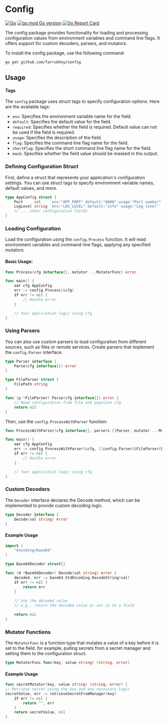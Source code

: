 # Config

[![Go](https://github.com/farrukhny/config/actions/workflows/go.yml/badge.svg?branch=main)](https://github.com/farrukhny/config/actions/workflows/go.yml)
[![go.mod Go version](https://img.shields.io/github/go-mod/go-version/farrukhny/config)](https://github.com/farrukhny/config)
[![Go Report Card](https://goreportcard.com/badge/github.com/farrukhny/config)](https://goreportcard.com/report/github.com/farrukhny/config)

The config package provides functionality for loading and processing configuration values from environment variables and command line flags. It offers support for custom decoders, parsers, and mutators.

To install the config package, use the following command:

```bash
go get github.com/farrukhny/config
```

## Usage

#### Tags

The `config` package uses struct tags to specify configuration options. Here are the available tags:


- `env`: Specifies the environment variable name for the field.
- `default`: Specifies the default value for the field.
- `required`: Specifies whether the field is required. Default value can not be used if the field is required.
- `usage`: Specifies the description of the field.
- `flag`: Specifies the command line flag name for the field.
- `shortFlag`: Specifies the short command line flag name for the field.
- `mask`: Specifies whether the field value should be masked in the output.


### Defining Configuration Struct

First, define a struct that represents your application's configuration settings. You can use struct tags to specify environment variable names, default values, and more.
```go
type AppConfig struct {
    Port     int    `env:"APP_PORT" default:"8080" usage:"Port number"`
    LogLevel string `env:"LOG_LEVEL" default:"info" usage:"Log level"`
    // ... other configuration fields
}
```

### Loading Configuration

Load the configuration using the `config.Process` function. It will read environment variables and command-line flags, applying any specified mutators.

#### Basic Usage:

```go
func Process(cfg interface{}, mutator ...MutatorFunc) error
```

```go
func main() {
    var cfg AppConfig
    err := config.Process(&cfg)
    if err != nil {
        // Handle error
    }

    // Your application logic using cfg
}
```

### Using Parsers

You can also use custom parsers to load configuration from different sources, such as files or remote services. Create parsers that implement the `config.Parser` interface.

```go
type Parser interface {
    Parse(cfg interface{}) error
}
```
```go
type FileParser struct {
    FilePath string
}

func (p *FileParser) Parse(cfg interface{}) error {
    // Read configuration from file and populate cfg
    return nil
}
```

Then, use the `config.ProcessWithParser` function:

```go
func ProcessWithParser(cfg interface{}, parsers []Parser, mutator ...MutatorFunc) error
```

```go
func main() {
    var cfg AppConfig
    err := config.ProcessWithParser(&cfg, []config.Parser{&FileParser{FilePath: "config.json"}})
    if err != nil {
        // Handle error
    }

    // Your application logic using cfg
}
```

### Custom Decoders

The `Decoder` interface declares the Decode method, which can be implemented to provide custom decoding logic.

```go
type Decoder interface {
    Decode(val string) error
}
```

#### Example Usage

```go
import (
    "encoding/base64"
)

type Base64Decoder struct{}

func (d *Base64Decoder) Decode(val string) error {
    decoded, err := base64.StdEncoding.DecodeString(val)
    if err != nil {
        return err
    }
    
    // Use the decoded value
    // e.g., return the decoded value or set it to a field

    return nil
}

```

### Mutator Functions

The `MutatorFunc` is a function type that mutates a value of a key before it is set to the field.
for example, pulling secrets from a secret manager and setting them to the configuration struct.

```go
type MutatorFunc func(key, value string) (string, error)
```

#### Example Usage

```go
func secretMutator(key, value string) (string, error) {
// Retrieve secret using the key and any necessary logic
secretValue, err := retrieveSecretFromManager(key)
    if err != nil {
        return "", err
    }
    return secretValue, nil
}
```
